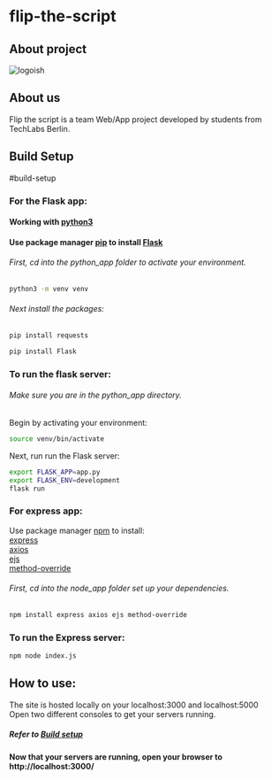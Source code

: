 # flip-the-script

## About project
![logoish](https://user-images.githubusercontent.com/60686512/105738115-fc422c80-5f36-11eb-8fd1-ef9b5cd870f9.PNG)

  
## About us
Flip the script is a team Web/App project developed by students from TechLabs Berlin.  
  
## Build Setup
#build-setup
### For the Flask app: 
#### Working with [python3](https://realpython.com/installing-python/)
#### Use package manager [pip](https://pip.pypa.io/en/stable/) to install [Flask](https://flask.palletsprojects.com/en/1.1.x/tutorial/)

###### First, cd into the python_app folder to activate your environment.
```bash
python3 -m venv venv
```
###### Next install the packages:
```bash
pip install requests
```
```bash
pip install Flask
```
### To run the flask server:
###### Make sure you are in the python_app directory. 
Begin by activating your environment:</br>

```bash
source venv/bin/activate
```
Next, run run the Flask server:

```bash
export FLASK_APP=app.py
export FLASK_ENV=development
flask run
```

### For express app:

Use package manager [npm](https://www.npmjs.com/) to install:</br>
[express](https://expressjs.com/)</br>
[axios](https://github.com/axios/axios)</br>
[ejs](https://ejs.co/)</br>
[method-override](https://www.npmjs.com/package/method-override)</br>

###### First, cd into the node_app folder set up your dependencies.

```bash
npm install express axios ejs method-override
```
### To run the Express server:
```bash
npm node index.js
```
## How to use:
The site is hosted locally on your localhost:3000 and localhost:5000 </br>
Open two different consoles to get your servers running. 
##### Refer to [Build setup](#Build-setup)</br>

#### Now that your servers are running, open your browser to http://localhost:3000/
